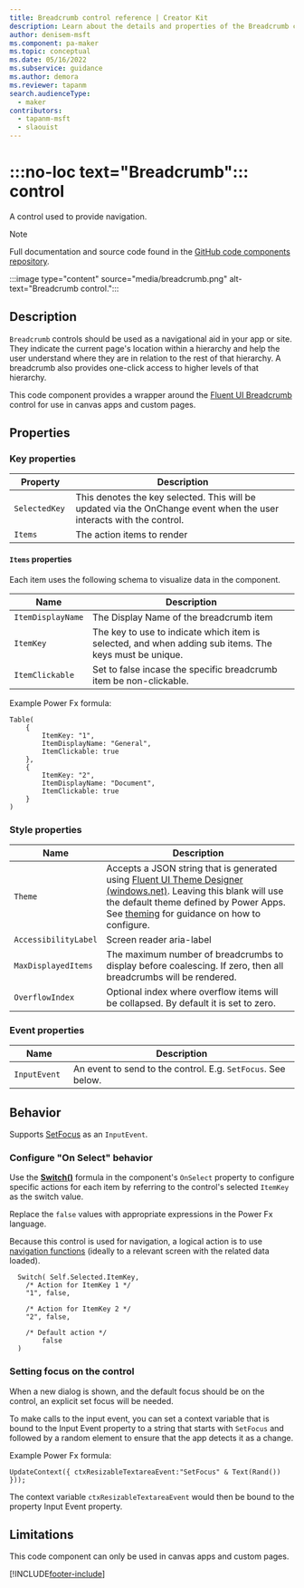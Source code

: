 ```yaml
---
title: Breadcrumb control reference | Creator Kit
description: Learn about the details and properties of the Breadcrumb control in the Creator Kit.
author: denisem-msft
ms.component: pa-maker
ms.topic: conceptual
ms.date: 05/16/2022
ms.subservice: guidance
ms.author: demora
ms.reviewer: tapanm
search.audienceType: 
  - maker
contributors:
  - tapanm-msft
  - slaouist
---
```


# :::no-loc text="Breadcrumb"::: control

A control used to provide navigation.

> [!NOTE]
> Full documentation and source code found in the [GitHub code components repository](https://github.com/microsoft/powercat-code-components/tree/main/Breadcrumb).

:::image type="content" source="media/breadcrumb.png" alt-text="Breadcrumb control.":::

## Description

`Breadcrumb` controls should be used as a navigational aid in your app or site. They indicate the current page's location within a hierarchy and help the user understand where they are in relation to the rest of that hierarchy. A breadcrumb also provides one-click access to higher levels of that hierarchy.

This code component provides a wrapper around the [Fluent UI Breadcrumb](https://developer.microsoft.com/fluentui#/controls/web/breadcrumb) control for use in canvas apps and custom pages. 


## Properties
### Key properties

| Property | Description |
| -------- | ----------- |
| `SelectedKey ` | This denotes the key selected. This will be updated via the OnChange event when the user interacts with the control. |
| `Items` | The action items to render |

#### `Items` properties

Each item uses the following schema to visualize data in the component. 

| Name | Description |
| ------ | ----------- |
| `ItemDisplayName` | The Display Name of the breadcrumb item |
| `ItemKey` | The key to use to indicate which item is selected, and when adding sub items. The keys must be unique. |
| `ItemClickable` | Set to false incase the specific breadcrumb item be non-clickable. |

Example Power Fx formula:

  ```powerapps-dot
  Table(
      {
          ItemKey: "1",
          ItemDisplayName: "General",
          ItemClickable: true
      },
      {
          ItemKey: "2",
          ItemDisplayName: "Document",
          ItemClickable: true
      }
  )
  ```

### Style properties

| Name | Description |
| ------ | ----------- |
| `Theme ` | Accepts a JSON string that is generated using [Fluent UI Theme Designer (windows.net)](https://fabricweb.z5.web.core.windows.net/pr-deploy-site/refs/heads/master/theming-designer/). Leaving this blank will use the default theme defined by Power Apps. See [theming](theme.md) for guidance on how to configure. |
| `AccessibilityLabel` | Screen reader aria-label |
| `MaxDisplayedItems` | The maximum number of breadcrumbs to display before coalescing. If zero, then all breadcrumbs will be rendered. |
| `OverflowIndex` | Optional index where overflow items will be collapsed. By default it is set to zero. |

### Event properties
| Name | Description |
| ------ | ----------- |
| `InputEvent ` | An event to send to the control. E.g. `SetFocus`. See below. |

## Behavior

Supports [SetFocus](setfocus.md) as an `InputEvent`.

### Configure "On Select" behavior

Use the [**Switch()**](/power-apps/maker/canvas-apps/functions/function-if) formula in the component's `OnSelect` property to configure specific actions for each item by referring to the control's selected `ItemKey` as the switch value.

Replace the `false` values with appropriate expressions in the Power Fx language. 

Because this control is used for navigation, a logical action is to use [navigation functions](/power-apps/maker/canvas-apps/functions/function-navigate) (ideally to a relevant screen with the related data loaded).

  ```powerapps-dot
    Switch( Self.Selected.ItemKey,
      /* Action for ItemKey 1 */
      "1", false,
      
      /* Action for ItemKey 2 */
      "2", false,
    
      /* Default action */
          false
    )
  ```
### Setting focus on the control
When a new dialog is shown, and the default focus should be on the control, an explicit set focus will be needed.

To make calls to the input event, you can set a context variable that is bound to the Input Event property to a string that starts with `SetFocus` and followed by a random element to ensure that the app detects it as a change.

Example Power Fx formula:
```powerapps-dot
UpdateContext({ ctxResizableTextareaEvent:"SetFocus" & Text(Rand()) }));
```

The context variable `ctxResizableTextareaEvent` would then be bound to the property Input Event property.

## Limitations

This code component can only be used in canvas apps and custom pages.

[!INCLUDE[footer-include](../../includes/footer-banner.md)]
